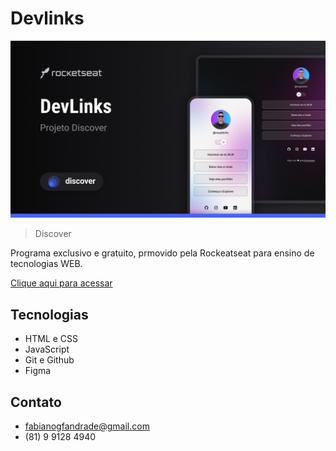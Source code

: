 # Devlinks

![preview](/assets/Cover.png)

>Discover

Programa exclusivo e gratuito, prmovido pela Rockeatseat para ensino de tecnologias WEB.

[Clique aqui para acessar](https://fabianogomes01.github.io/ROCKETSEAT---discover/)

## Tecnologias 

- HTML e CSS
- JavaScript
- Git e Github
- Figma

## Contato

- fabianogfandrade@gmail.com
- (81) 9 9128 4940 